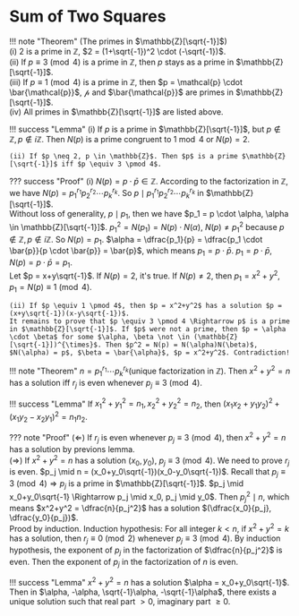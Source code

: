 # Sum of Two Squares

!!! note "Theorem"
    (The primes in $\mathbb{Z}[\sqrt{-1}]$)  
    (i) 2 is a prime in $\mathbb{Z}$, $2 = (1+\sqrt{-1})^2 \cdot (-\sqrt{-1})$.  
    (ii) If $p \equiv 3 \pmod 4$ is a prime in $\mathbb{Z}$, then $p$ stays as a prime in $\mathbb{Z}[\sqrt{-1}]$.  
    (iii) If $p \equiv 1 \pmod 4$ is a prime in $\mathbb{Z}$, then $p = \mathcal{p} \cdot \bar{\mathcal{p}}$, $\mathcal{p}$ and $\bar{\mathcal{p}}$ are primes in $\mathbb{Z}[\sqrt{-1}]$.  
    (iv) All primes in $\mathbb{Z}[\sqrt{-1}]$ are listed above.

!!! success "Lemma"
    (i) If $p$ is a prime in $\mathbb{Z}[\sqrt{-1}]$, but $p \not \in \mathbb{Z}, p \not \in i\mathbb{Z}$. Then $N(p)$ is a prime congruent to $1 \bmod 4$ or $N(p) = 2$.

    (ii) If $p \neq 2, p \in \mathbb{Z}$. Then $p$ is a prime $\mathbb{Z}[\sqrt{-1}]$ iff $p \equiv 3 \pmod 4$.

??? success "Proof"
    (i) $N(p) = p \cdot \bar{p} \in \mathbb{Z}$. According to the factorization in $\mathbb{Z}$, we have $N(p) = p_1^{r_1}p_2^{r_2}\cdots p_k^{r_k}$. So $p \mid p_1^{r_1}p_2^{r_2}\cdots p_k^{r_k}$ in $\mathbb{Z}[\sqrt{-1}]$.  
    Without loss of generality, $p \mid p_1$, then we have $p_1 = p \cdot \alpha, \alpha \in \mathbb{Z}[\sqrt{-1}]$. $p_1^2 = N(p_1) = N(p) \cdot N(\alpha)$, $N(p) \neq p_1^2$ because $p \not \in \mathbb{Z}, p \not \in i\mathbb{Z}$. So $N(p) = p_1$. $\alpha = \dfrac{p_1}{p} = \dfrac{p_1 \cdot \bar{p}}{p \cdot \bar{p}} = \bar{p}$, which means $p_1 = p \cdot \bar{p}$. $p_1 = p \cdot \bar{p}$, $N(p) = p \cdot \bar{p} = p_1$.  
    Let $p = x+y\sqrt{-1}$. If $N(p) = 2$, it's true. If $N(p) \neq 2$, then $p_1 = x^2+y^2$, $p_1 = N(p) \equiv 1 \pmod 4$.

    (ii) If $p \equiv 1 \pmod 4$, then $p = x^2+y^2$ has a solution $p = (x+y\sqrt{-1})(x-y\sqrt{-1})$.  
    It remains to prove that $p \equiv 3 \pmod 4 \Rightarrow p$ is a prime in $\mathbb{Z}[\sqrt{-1}]$. If $p$ were not a prime, then $p = \alpha \cdot \beta$ for some $\alpha, \beta \not \in (\mathbb{Z}[\sqrt{-1}])^{\times}$. Then $p^2 = N(p) = N(\alpha)N(\beta)$, $N(\alpha) = p$, $\beta = \bar{\alpha}$, $p = x^2+y^2$. Contradiction!

!!! note "Theorem"
    $n = p_1^{r_1}\cdots p_k^{r_k}$(unique factorization in $\mathbb{Z}$). Then $x^2+y^2 = n$ has a solution iff $r_j$ is even whenever $p_j \equiv 3 \pmod 4$.

!!! success "Lemma"
    If $x_1^2+y_1^2 = n_1, x_2^2+y_2^2 = n_2$, then $(x_1x_2+y_1y_2)^2+(x_1y_2-x_2y_1)^2 = n_1n_2$.

??? note "Proof"
    $(\Leftarrow)$ If $r_j$ is even whenever $p_j \equiv 3 \pmod 4$, then $x^2+y^2 = n$ has a solution by previons lemma.  
    $(\Rightarrow)$ If $x^2+y^2 = n$ has a solution $(x_0, y_0)$, $p_j \equiv 3 \pmod 4$. We need to prove $r_j$ is even. $p_j \mid n = (x_0+y_0\sqrt{-1})(x_0-y_0\sqrt{-1})$. Recall that $p_j \equiv 3 \pmod 4 \Rightarrow p_j$ is a prime in $\mathbb{Z}[\sqrt{-1}]$. $p_j \mid x_0+y_0\sqrt{-1} \Rightarrow p_j \mid x_0, p_j \mid y_0$. Then $p_j^2 \mid n$, which means $x^2+y^2 = \dfrac{n}{p_j^2}$ has a solution $(\dfrac{x_0}{p_j}, \dfrac{y_0}{p_j})$.  
    Prood by induction. Induction hypothesis: For all integer $k < n$, if $x^2+y^2 = k$ has a solution, then $r_j \equiv 0 \pmod 2$ whenever $p_j \equiv 3 \pmod 4$. By induction hypothesis, the exponent of $p_j$ in the factorization of $\dfrac{n}{p_j^2}$ is even. Then the exponent of $p_j$ in the factorization of $n$ is even.

!!! success "Lemma"
    $x^2+y^2 = n$ has a solution $\alpha = x_0+y_0\sqrt{-1}$. Then in $\alpha, -\alpha, \sqrt{-1}\alpha, -\sqrt{-1}\alpha$, there exists a unique solution such that real part $> 0$, imaginary part $\geqslant 0$.

